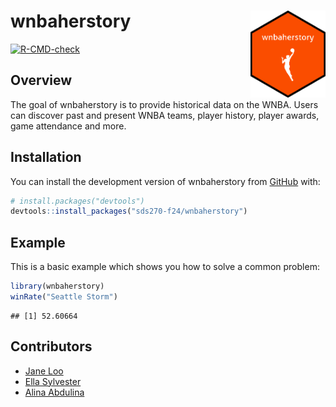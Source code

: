 
<!-- README.md is generated from README.Rmd. Please edit that file -->

# wnbaherstory <img src="data-raw/wnbaherstory.png" align="right" height="139"/>

<!-- badges: start -->

[![R-CMD-check](https://github.com/sds270-f24/wnbaherstory/actions/workflows/R-CMD-check.yaml/badge.svg)](https://github.com/sds270-f24/wnbaherstory/actions/workflows/R-CMD-check.yaml)
<!-- badges: end -->

## Overview

The goal of wnbaherstory is to provide historical data on the WNBA.
Users can discover past and present WNBA teams, player history, player
awards, game attendance and more.

## Installation

You can install the development version of wnbaherstory from
[GitHub](https://github.com/) with:

``` r
# install.packages("devtools")
devtools::install_packages("sds270-f24/wnbaherstory")
```

## Example

This is a basic example which shows you how to solve a common problem:

``` r
library(wnbaherstory)
winRate("Seattle Storm")
```

    ## [1] 52.60664

## Contributors

- [Jane Loo](https://github.com/janeloo10)
- [Ella Sylvester](https://github.com/esylvester04)
- [Alina Abdulina](https://github.com/AlinaAbdulina)
